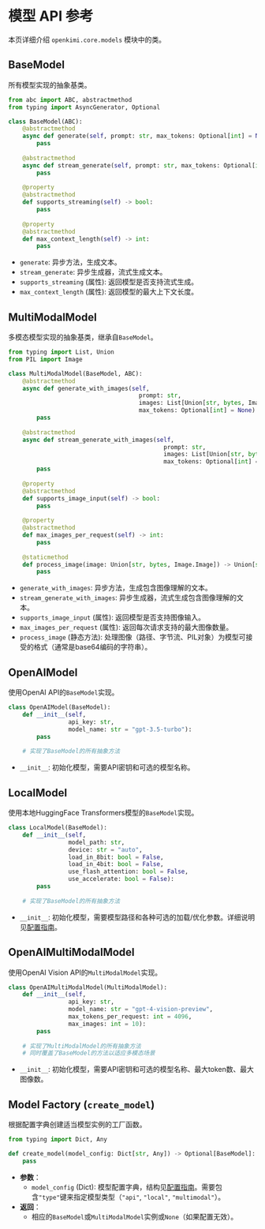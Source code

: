 # 模型 API 参考

本页详细介绍 `openkimi.core.models` 模块中的类。

## BaseModel

所有模型实现的抽象基类。

```python
from abc import ABC, abstractmethod
from typing import AsyncGenerator, Optional

class BaseModel(ABC):
    @abstractmethod
    async def generate(self, prompt: str, max_tokens: Optional[int] = None) -> str:
        pass
        
    @abstractmethod
    async def stream_generate(self, prompt: str, max_tokens: Optional[int] = None) -> AsyncGenerator[str, None]:
        pass
        
    @property
    @abstractmethod
    def supports_streaming(self) -> bool:
        pass
        
    @property
    @abstractmethod
    def max_context_length(self) -> int:
        pass
```

- `generate`: 异步方法，生成文本。
- `stream_generate`: 异步生成器，流式生成文本。
- `supports_streaming` (属性): 返回模型是否支持流式生成。
- `max_context_length` (属性): 返回模型的最大上下文长度。

## MultiModalModel

多模态模型实现的抽象基类，继承自`BaseModel`。

```python
from typing import List, Union
from PIL import Image

class MultiModalModel(BaseModel, ABC):
    @abstractmethod
    async def generate_with_images(self,
                                     prompt: str,
                                     images: List[Union[str, bytes, Image.Image]],
                                     max_tokens: Optional[int] = None) -> str:
        pass
        
    @abstractmethod
    async def stream_generate_with_images(self,
                                            prompt: str,
                                            images: List[Union[str, bytes, Image.Image]],
                                            max_tokens: Optional[int] = None) -> AsyncGenerator[str, None]:
        pass
        
    @property
    @abstractmethod
    def supports_image_input(self) -> bool:
        pass
        
    @property
    @abstractmethod
    def max_images_per_request(self) -> int:
        pass
        
    @staticmethod
    def process_image(image: Union[str, bytes, Image.Image]) -> Union[str, bytes]:
        pass
```

- `generate_with_images`: 异步方法，生成包含图像理解的文本。
- `stream_generate_with_images`: 异步生成器，流式生成包含图像理解的文本。
- `supports_image_input` (属性): 返回模型是否支持图像输入。
- `max_images_per_request` (属性): 返回每次请求支持的最大图像数量。
- `process_image` (静态方法): 处理图像（路径、字节流、PIL对象）为模型可接受的格式（通常是base64编码的字符串）。

## OpenAIModel

使用OpenAI API的`BaseModel`实现。

```python
class OpenAIModel(BaseModel):
    def __init__(self,
                 api_key: str,
                 model_name: str = "gpt-3.5-turbo"):
        pass
        
    # 实现了BaseModel的所有抽象方法
```

- `__init__`: 初始化模型，需要API密钥和可选的模型名称。

## LocalModel

使用本地HuggingFace Transformers模型的`BaseModel`实现。

```python
class LocalModel(BaseModel):
    def __init__(self,
                 model_path: str,
                 device: str = "auto",
                 load_in_8bit: bool = False,
                 load_in_4bit: bool = False,
                 use_flash_attention: bool = False,
                 use_accelerate: bool = False):
        pass
        
    # 实现了BaseModel的所有抽象方法
```

- `__init__`: 初始化模型，需要模型路径和各种可选的加载/优化参数。详细说明见[配置指南](../guides/configuration.md)。

## OpenAIMultiModalModel

使用OpenAI Vision API的`MultiModalModel`实现。

```python
class OpenAIMultiModalModel(MultiModalModel):
    def __init__(self,
                 api_key: str,
                 model_name: str = "gpt-4-vision-preview",
                 max_tokens_per_request: int = 4096,
                 max_images: int = 10):
        pass
        
    # 实现了MultiModalModel的所有抽象方法
    # 同时覆盖了BaseModel的方法以适应多模态场景
```

- `__init__`: 初始化模型，需要API密钥和可选的模型名称、最大token数、最大图像数。

## Model Factory (`create_model`)

根据配置字典创建适当模型实例的工厂函数。

```python
from typing import Dict, Any

def create_model(model_config: Dict[str, Any]) -> Optional[BaseModel]:
    pass
```

- **参数**：
    - `model_config` (Dict): 模型配置字典，结构见[配置指南](../guides/configuration.md)。需要包含`"type"`键来指定模型类型（`"api"`, `"local"`, `"multimodal"`）。
- **返回**：
    - 相应的`BaseModel`或`MultiModalModel`实例或`None`（如果配置无效）。 